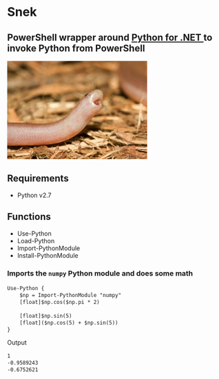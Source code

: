 # Snek

## PowerShell wrapper around [Python for .NET ](https://github.com/pythonnet/pythonnet) to invoke Python from PowerShell

![](./snek.jpg)

## Requirements

* Python v2.7

## Functions 

* Use-Python
* Load-Python
* Import-PythonModule
* Install-PythonModule

### Imports the `numpy` Python module and does some math

```
Use-Python {
    $np = Import-PythonModule "numpy"
    [float]$np.cos($np.pi * 2)

    [float]$np.sin(5)
    [float]($np.cos(5) + $np.sin(5))
}
```

Output

```
1
-0.9589243
-0.6752621
```